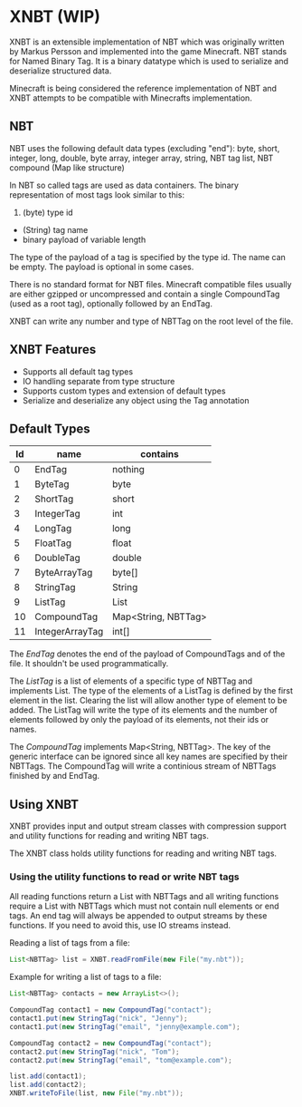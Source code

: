 # XNBT (WIP)

XNBT is an extensible implementation of NBT which was originally written by Markus Persson and implemented into the game
Minecraft. NBT stands for Named Binary Tag. It is a binary datatype which is used to serialize and deserialize
structured data.

Minecraft is being considered the reference implementation of NBT and XNBT attempts to be compatible with Minecrafts
implementation.

## NBT

NBT uses the following default data types (excluding "end"): byte, short, integer, long, double, byte array, integer
array, string, NBT tag list, NBT compound (Map like structure) 

In NBT so called tags are used as data containers. The binary representation of most tags look similar to this:

1. (byte) type id
- (String) tag name
- binary payload of variable length

The type of the payload of a tag is specified by the type id. The name can be empty. The payload is optional in some
cases.

There is no standard format for NBT files. Minecraft compatible files usually are either gzipped or uncompressed and
contain a single CompoundTag (used as a root tag), optionally followed by an EndTag.

XNBT can write any number and type of NBTTag on the root level of the file.

## XNBT Features

- Supports all default tag types
- IO handling separate from type structure
- Supports custom types and extension of default types
- Serialize and deserialize any object using the Tag annotation

## Default Types

| Id | name | contains |
| -- | ---- | -------- |
| 0 | EndTag | nothing |
| 1 | ByteTag | byte |
| 2 | ShortTag | short |
| 3 | IntegerTag | int |
| 4 | LongTag | long |
| 5 | FloatTag | float |
| 6 | DoubleTag | double |
| 7 | ByteArrayTag | byte[] |
| 8 | StringTag | String |
| 9 | ListTag | List<NBTTag> |
| 10 | CompoundTag | Map<String, NBTTag> |
| 11 | IntegerArrayTag | int[] |

The *EndTag* denotes the end of the payload of CompoundTags and of the file. It shouldn't be used programmatically.

The *ListTag* is a list of elements of a specific type of NBTTag and implements List<NBTTag>. The type of the elements
of a ListTag is defined by the first element in the list. Clearing the list will allow another type of element to be
added. The ListTag will write the type of its elements and the number of elements followed by only the payload of its
elements, not their ids or names.

The *CompoundTag* implements Map<String, NBTTag>. The key of the generic interface can be ignored since all key names
are specified by their NBTTags. The CompoundTag will write a continious stream of NBTTags finished by and EndTag.

## Using XNBT

XNBT provides input and output stream classes with compression support and utility functions for reading and writing NBT
tags.

The XNBT class holds utility functions for reading and writing NBT tags.

### Using the utility functions to read or write NBT tags

 All reading functions return a List with
NBTTags and all writing functions require a List with NBTTags which must not contain null elements or end tags. An end
tag will always be appended to output streams by these functions. If you need to avoid this, use IO streams instead.

Reading a list of tags from a file:

```java
List<NBTTag> list = XNBT.readFromFile(new File("my.nbt"));
```

Example for writing a list of tags to a file:

```java
List<NBTTag> contacts = new ArrayList<>();

CompoundTag contact1 = new CompoundTag("contact");
contact1.put(new StringTag("nick", "Jenny");
contact1.put(new StringTag("email", "jenny@example.com");

CompoundTag contact2 = new CompoundTag("contact");
contact2.put(new StringTag("nick", "Tom");
contact2.put(new StringTag("email", "tom@example.com");

list.add(contact1);
list.add(contact2);
XNBT.writeToFile(list, new File("my.nbt"));
```